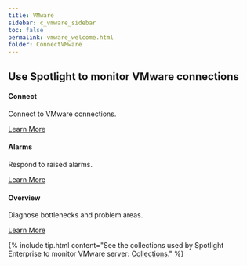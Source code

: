 ```yaml
---
title: VMware
sidebar: c_vmware_sidebar
toc: false
permalink: vmware_welcome.html
folder: ConnectVMware
---
```

<div class="row">
        <h2 class="page-header">Use Spotlight to monitor VMware connections</h2>
        <div class="col-md-3 col-sm-6">
            <div class="panel panel-default text-center">
                <div class="panel-body">
                    <h4>Connect</h4>
                    <p>Connect to VMware connections.</p>
                    <a href="vmware_connect_details.html" class="btn btn-primary">Learn More</a>
                </div>
            </div>
        </div>
        <div class="col-md-3 col-sm-6">
            <div class="panel panel-default text-center">
                <div class="panel-body">
                    <h4>Alarms</h4>
                    <p>Respond to raised alarms.</p>
                    <a href="vmware_alarms.html" class="btn btn-primary">Learn More</a>
                </div>
            </div>
        </div>
        <div class="col-md-3 col-sm-6">
            <div class="panel panel-default text-center">
                <div class="panel-body">
                    <h4>Overview</h4>
                    <p>Diagnose bottlenecks and problem areas.</p>
                    <a href="vmware_drilldown_overview.html" class="btn btn-primary">Learn More</a>
                </div>
            </div>
        </div>
    </div>



{% include tip.html content="See the collections used by Spotlight Enterprise to monitor VMware server: [Collections](vmware_collections.html)." %}
